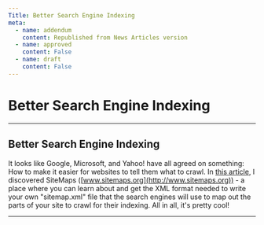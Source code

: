 ```yaml
---
Title: Better Search Engine Indexing
meta:
  - name: addendum
    content: Republished from News Articles version
  - name: approved
    content: False
  - name: draft
    content: False
---
```

# Better Search Engine Indexing

---
## Better Search Engine Indexing
It looks like Google, Microsoft, and Yahoo! have all agreed on something: How to make it easier for websites to tell them what to crawl. In [this article](http://www.computerworld.com/action/article.do?command=viewArticleBasic&amp;articleId=9005148&amp;intsrc=news_ts_head), I discovered SiteMaps ([www.sitemaps.org](http://www.sitemaps.org)) - a place where you can learn about and get the XML format needed to write your own "sitemap.xml" file that the search engines will use to map out the parts of your site to crawl for their indexing. All in all, it's pretty cool!   



---
